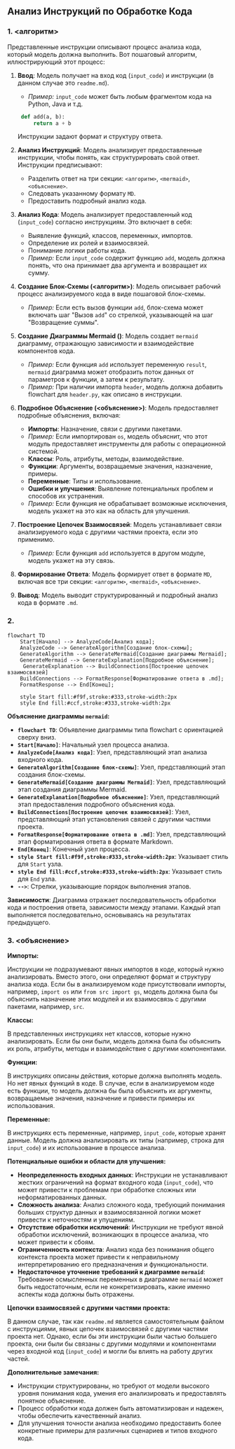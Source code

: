 ## Анализ Инструкций по Обработке Кода

### 1. **<алгоритм>**

Представленные инструкции описывают процесс анализа кода, который модель должна выполнить. Вот пошаговый алгоритм, иллюстрирующий этот процесс:

1. **Ввод**: Модель получает на вход код (`input_code`) и инструкции (в данном случае это `readme.md`).
   -  *Пример:* `input_code` может быть любым фрагментом кода на Python, Java и т.д.
   ```python
    def add(a, b):
        return a + b
   ```
   Инструкции задают формат и структуру ответа.
   
2. **Анализ Инструкций**: Модель анализирует предоставленные инструкции, чтобы понять, как структурировать свой ответ. Инструкции предписывают:
   - Разделить ответ на три секции: `<алгоритм>`, `<mermaid>`, `<объяснение>`.
   - Следовать указанному формату `MD`.
   -  Предоставить подробный анализ кода.

3. **Анализ Кода**: Модель анализирует предоставленный код (`input_code`) согласно инструкциям. Это включает в себя:
    - Выявление функций, классов, переменных, импортов.
    - Определение их ролей и взаимосвязей.
    - Понимание логики работы кода.
    - *Пример:* Если `input_code` содержит функцию `add`, модель должна понять, что она принимает два аргумента и возвращает их сумму.

4. **Создание Блок-Схемы (<алгоритм>)**: Модель описывает рабочий процесс анализируемого кода в виде пошаговой блок-схемы.
   - *Пример:* Если есть вызов функции `add`, блок-схема может включать шаг "Вызов `add`" со стрелкой, указывающей на шаг "Возвращение суммы".

5. **Создание Диаграммы Mermaid (<mermaid>)**: Модель создает `mermaid` диаграмму, отражающую зависимости и взаимодействие компонентов кода.
    - *Пример:* Если функция `add` использует переменную `result`, `mermaid` диаграмма может отобразить поток данных от параметров к функции, а затем к результату.
    - *Пример:* При наличии импорта `header`, модель должна добавить flowchart для `header.py`, как описано в инструкции.

6. **Подробное Объяснение (<объяснение>)**: Модель предоставляет подробные объяснения, включая:
   - **Импорты**: Назначение, связи с другими пакетами.
    - *Пример:* Если импортирован `os`, модель объяснит, что этот модуль предоставляет инструменты для работы с операционной системой.
   - **Классы**: Роль, атрибуты, методы, взаимодействие.
   - **Функции**: Аргументы, возвращаемые значения, назначение, примеры.
   - **Переменные**: Типы и использование.
   - **Ошибки и улучшения**: Выявление потенциальных проблем и способов их устранения.
    - *Пример:* Если функция не обрабатывает возможные исключения, модель укажет на это как на область для улучшения.

7. **Построение Цепочек Взаимосвязей**: Модель устанавливает связи анализируемого кода с другими частями проекта, если это применимо.
   - *Пример:* Если функция `add` используется в другом модуле, модель укажет на эту связь.

8. **Формирование Ответа**: Модель формирует ответ в формате `MD`, включая все три секции: `<алгоритм>`, `<mermaid>`, `<объяснение>`.

9. **Вывод**: Модель выводит структурированный и подробный анализ кода в формате `.md`.

### 2. **<mermaid>**

```mermaid
flowchart TD
    Start[Начало] --> AnalyzeCode[Анализ кода];
    AnalyzeCode --> GenerateAlgorithm[Создание блок-схемы];
    GenerateAlgorithm --> GenerateMermaid[Создание диаграммы Mermaid];
    GenerateMermaid --> GenerateExplanation[Подробное объяснение];
     GenerateExplanation --> BuildConnections[Построение цепочек взаимосвязей]
    BuildConnections --> FormatResponse[Форматирование ответа в .md];
    FormatResponse --> End[Конец];

    style Start fill:#f9f,stroke:#333,stroke-width:2px
    style End fill:#ccf,stroke:#333,stroke-width:2px
```
**Объяснение диаграммы `mermaid`:**

*   **`flowchart TD`**: Объявление диаграммы типа flowchart с ориентацией сверху вниз.
*   **`Start[Начало]`**: Начальный узел процесса анализа.
*   **`AnalyzeCode[Анализ кода]`**:  Узел, представляющий этап анализа входного кода.
*   **`GenerateAlgorithm[Создание блок-схемы]`**:  Узел, представляющий этап создания блок-схемы.
*    **`GenerateMermaid[Создание диаграммы Mermaid]`**:  Узел, представляющий этап создания диаграммы Mermaid.
*    **`GenerateExplanation[Подробное объяснение]`**: Узел, представляющий этап предоставления подробного объяснения кода.
*    **`BuildConnections[Построение цепочек взаимосвязей]`**: Узел, представляющий этап установления связей с другими частями проекта.
*   **`FormatResponse[Форматирование ответа в .md]`**:  Узел, представляющий этап форматирования ответа в формате Markdown.
*   **`End[Конец]`**:  Конечный узел процесса.
*  **`style Start fill:#f9f,stroke:#333,stroke-width:2px`**: Указывает стиль для `Start` узла.
*  **`style End fill:#ccf,stroke:#333,stroke-width:2px`**: Указывает стиль для `End` узла.
*   **`-->`**: Стрелки, указывающие порядок выполнения этапов.

**Зависимости**:
Диаграмма отражает последовательность обработки кода и построения ответа,  зависимости между этапами. Каждый этап выполняется последовательно, основываясь на результатах предыдущего.

### 3. **<объяснение>**

**Импорты:**

Инструкции не подразумевают явных импортов в коде, который нужно анализировать. Вместо этого, они определяют формат и структуру анализа кода. Если бы в анализируемом коде присутствовали импорты, например, `import os` или `from src import gs`,  модель должна была бы объяснить назначение этих модулей и их взаимосвязь с другими пакетами, например, `src`.

**Классы:**

В представленных инструкциях нет классов, которые нужно анализировать. Если бы они были, модель должна была бы объяснить их роль, атрибуты, методы и взаимодействие с другими компонентами.

**Функции:**

В инструкциях описаны действия, которые должна выполнять модель.  Но нет явных функций в коде. В случае, если в анализируемом коде есть функции, то модель должна бы была объяснить их аргументы, возвращаемые значения, назначение и привести примеры их использования.

**Переменные:**

В инструкциях есть переменные, например,  `input_code`, которые хранят данные. Модель должна анализировать их типы (например, строка для `input_code`) и их использование в процессе анализа.

**Потенциальные ошибки и области для улучшения:**

*   **Неопределенность входных данных**: Инструкции не устанавливают жестких ограничений на формат входного кода (`input_code`), что может привести к проблемам при обработке сложных или неформатированных данных.
*  **Сложность анализа**: Анализ сложного кода, требующий понимания больших структур данных и  взаимосвязанной логики может привести к неточностям и упущениям.
*   **Отсутствие обработки исключений**:  Инструкции не требуют явной обработки исключений, возникающих в процессе анализа, что может привести к сбоям.
*   **Ограниченность контекста**: Анализ кода без понимания общего контекста проекта может привести к неправильному интерпретированию его предназначения и функциональности.
*   **Недостаточное уточнение требований к диаграмме `mermaid`**:  Требование осмысленных переменных в диаграмме `mermaid` может быть недостаточным, если не конкретизировать, какие именно аспекты кода должны быть отражены.

**Цепочки взаимосвязей с другими частями проекта:**

В данном случае, так как `readme.md` является самостоятельным файлом с инструкциями, явных цепочек взаимосвязей с другими частями проекта нет. Однако, если бы эти инструкции были частью большего проекта, они были бы связаны с другими модулями и компонентами через входной код (`input_code`) и могли бы влиять на работу других частей.

**Дополнительные замечания:**

*   Инструкции структурированы,  но требуют от модели высокого уровня понимания кода, умения его анализировать и предоставлять понятное объяснение.
*   Процесс обработки кода должен быть автоматизирован и надежен, чтобы  обеспечить качественный анализ.
*   Для улучшения точности анализа необходимо предоставить более конкретные примеры для различных сценариев и типов входного кода.